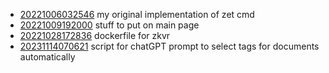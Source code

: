 - [20221006032546](/zet/20221006032546/README.md) my original implementation of zet cmd
- [20221009192000](/zet/20221009192000/README.md) stuff to put on main page
- [20221028172836](/zet/20221028172836/README.md) dockerfile for zkvr
- [20231114070621](/zet/20231114070621/README.md) script for chatGPT prompt to select tags for documents automatically
